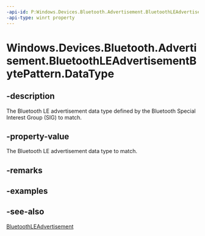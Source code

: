 ```yaml
---
-api-id: P:Windows.Devices.Bluetooth.Advertisement.BluetoothLEAdvertisementBytePattern.DataType
-api-type: winrt property
---
```


<!-- Property syntax
public byte DataType { get;  set; }
-->

# Windows.Devices.Bluetooth.Advertisement.BluetoothLEAdvertisementBytePattern.DataType

## -description
The Bluetooth LE advertisement data type defined by the Bluetooth Special Interest Group (SIG) to match.

## -property-value
The Bluetooth LE advertisement data type to match.

## -remarks

## -examples

## -see-also
[BluetoothLEAdvertisement](bluetoothleadvertisement.md)